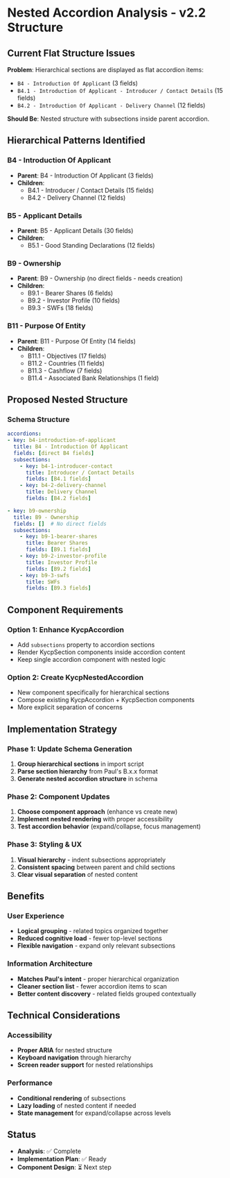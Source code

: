 # Nested Accordion Analysis - v2.2 Structure

## Current Flat Structure Issues

**Problem**: Hierarchical sections are displayed as flat accordion items:
- `B4 - Introduction Of Applicant` (3 fields)
- `B4.1 - Introduction Of Applicant - Introducer / Contact Details` (15 fields)  
- `B4.2 - Introduction Of Applicant - Delivery Channel` (12 fields)

**Should Be**: Nested structure with subsections inside parent accordion.

## Hierarchical Patterns Identified

### B4 - Introduction Of Applicant
- **Parent**: B4 - Introduction Of Applicant (3 fields)
- **Children**:
  - B4.1 - Introducer / Contact Details (15 fields)
  - B4.2 - Delivery Channel (12 fields)

### B5 - Applicant Details  
- **Parent**: B5 - Applicant Details (30 fields)
- **Children**:
  - B5.1 - Good Standing Declarations (12 fields)

### B9 - Ownership
- **Parent**: B9 - Ownership (no direct fields - needs creation)
- **Children**:
  - B9.1 - Bearer Shares (6 fields)
  - B9.2 - Investor Profile (10 fields)
  - B9.3 - SWFs (18 fields)

### B11 - Purpose Of Entity
- **Parent**: B11 - Purpose Of Entity (14 fields)
- **Children**:
  - B11.1 - Objectives (17 fields)
  - B11.2 - Countries (11 fields)
  - B11.3 - Cashflow (7 fields)
  - B11.4 - Associated Bank Relationships (1 field)

## Proposed Nested Structure

### Schema Structure
```yaml
accordions:
- key: b4-introduction-of-applicant
  title: B4 - Introduction Of Applicant
  fields: [direct B4 fields]
  subsections:
    - key: b4-1-introducer-contact
      title: Introducer / Contact Details
      fields: [B4.1 fields]
    - key: b4-2-delivery-channel
      title: Delivery Channel  
      fields: [B4.2 fields]

- key: b9-ownership
  title: B9 - Ownership
  fields: []  # No direct fields
  subsections:
    - key: b9-1-bearer-shares
      title: Bearer Shares
      fields: [B9.1 fields]
    - key: b9-2-investor-profile
      title: Investor Profile
      fields: [B9.2 fields]
    - key: b9-3-swfs
      title: SWFs
      fields: [B9.3 fields]
```

## Component Requirements

### Option 1: Enhance KycpAccordion
- Add `subsections` property to accordion sections
- Render KycpSection components inside accordion content
- Keep single accordion component with nested logic

### Option 2: Create KycpNestedAccordion
- New component specifically for hierarchical sections
- Compose existing KycpAccordion + KycpSection components
- More explicit separation of concerns

## Implementation Strategy

### Phase 1: Update Schema Generation
1. **Group hierarchical sections** in import script
2. **Parse section hierarchy** from Paul's B.x.x format
3. **Generate nested accordion structure** in schema

### Phase 2: Component Updates
1. **Choose component approach** (enhance vs create new)
2. **Implement nested rendering** with proper accessibility
3. **Test accordion behavior** (expand/collapse, focus management)

### Phase 3: Styling & UX
1. **Visual hierarchy** - indent subsections appropriately
2. **Consistent spacing** between parent and child sections
3. **Clear visual separation** of nested content

## Benefits

### User Experience
- **Logical grouping** - related topics organized together
- **Reduced cognitive load** - fewer top-level sections
- **Flexible navigation** - expand only relevant subsections

### Information Architecture  
- **Matches Paul's intent** - proper hierarchical organization
- **Cleaner section list** - fewer accordion items to scan
- **Better content discovery** - related fields grouped contextually

## Technical Considerations

### Accessibility
- **Proper ARIA** for nested structure
- **Keyboard navigation** through hierarchy
- **Screen reader support** for nested relationships

### Performance
- **Conditional rendering** of subsections  
- **Lazy loading** of nested content if needed
- **State management** for expand/collapse across levels

## Status
- **Analysis**: ✅ Complete  
- **Implementation Plan**: ✅ Ready
- **Component Design**: ⏳ Next step